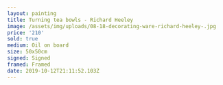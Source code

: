 ```yaml
---
layout: painting
title: Turning tea bowls - Richard Heeley
image: /assets/img/uploads/08-18-decorating-ware-richard-heeley-.jpg
price: '210'
sold: true
medium: Oil on board
size: 50x50cm
signed: Signed
framed: Framed
date: 2019-10-12T21:11:52.103Z
---
```


